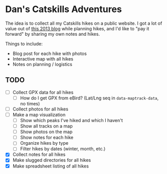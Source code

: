 # Dan's Catskills Adventures

The idea is to collect all my Catskills hikes on a public website. I got a lot of value out of [this 2013 blog][1] while planning hikes, and I'd like to "pay it forward" by sharing my own notes and hikes.

Things to include:

- Blog post for each hike with photos
- Interactive map with all hikes
- Notes on planning / logistics

## TODO

- [ ] Collect GPX data for all hikes
  - [ ] How do I get GPX from eBird? (Lat/Lng seq in `data-maptrack-data`, no times)
- [ ] Collect photos for all hikes
- [ ] Make a map visualization
  - [ ] Show which peaks I've hiked and which I haven't
  - [ ] Show all tracks on a map
  - [ ] Show photos on the map
  - [ ] Show notes for each hike
  - [ ] Organize hikes by type
  - [ ] Filter hikes by dates (winter, month, etc.)
- [x] Collect notes for all hikes
- [x] Make slugged directories for all hikes
- [x] Make spreadsheet listing of all hikes

[1]: https://www.njnyhikes.com/p/map.html
